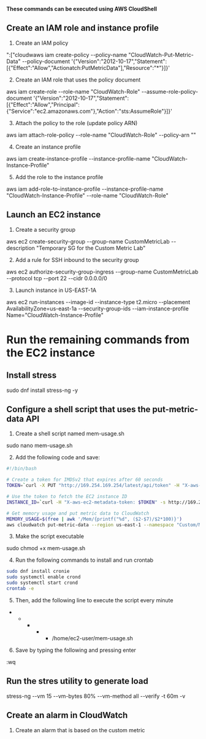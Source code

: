 **These commands can be executed using AWS CloudShell**

## Create an IAM role and instance profile

1. Create an IAM policy

":["cloudwaws iam create-policy --policy-name "CloudWatch-Put-Metric-Data" --policy-document '{"Version":"2012-10-17","Statement":[{"Effect":"Allow","Actionatch:PutMetricData"],"Resource":"*"}]}'

2. Create an IAM role that uses the policy document

aws iam create-role --role-name "CloudWatch-Role" --assume-role-policy-document '{"Version":"2012-10-17","Statement":[{"Effect":"Allow","Principal":{"Service":"ec2.amazonaws.com"},"Action":"sts:AssumeRole"}]}'

3. Attach the policy to the role (update policy ARN)

aws iam attach-role-policy --role-name "CloudWatch-Role" --policy-arn "<POLICY-ARN>"

4. Create an instance profile

aws iam create-instance-profile --instance-profile-name "CloudWatch-Instance-Profile"

5. Add the role to the instance profile

aws iam add-role-to-instance-profile --instance-profile-name "CloudWatch-Instance-Profile" --role-name "CloudWatch-Role"

## Launch an EC2 instance

1. Create a security group

aws ec2 create-security-group --group-name CustomMetricLab --description "Temporary SG for the Custom Metric Lab"

2. Add a rule for SSH inbound to the security group

aws ec2 authorize-security-group-ingress --group-name CustomMetricLab --protocol tcp --port 22 --cidr 0.0.0.0/0

3. Launch instance in US-EAST-1A

aws ec2 run-instances --image-id <LATEST-AMI-ID> --instance-type t2.micro --placement AvailabilityZone=us-east-1a --security-group-ids <SECURITY-GROUP-ID> --iam-instance-profile Name="CloudWatch-Instance-Profile"

# Run the remaining commands from the EC2 instance

## Install stress

sudo dnf install stress-ng -y

## Configure a shell script that uses the put-metric-data API

1. Create a shell script named mem-usage.sh

sudo nano mem-usage.sh

2. Add the following code and save:

```bash
#!/bin/bash

# Create a token for IMDSv2 that expires after 60 seconds
TOKEN=`curl -X PUT "http://169.254.169.254/latest/api/token" -H "X-aws-ec2-metadata-token-ttl-seconds: 60" -s`

# Use the token to fetch the EC2 instance ID
INSTANCE_ID=`curl -H "X-aws-ec2-metadata-token: $TOKEN" -s http://169.254.169.254/latest/meta-data/instance-id`

# Get memory usage and put metric data to CloudWatch
MEMORY_USAGE=$(free | awk '/Mem/{printf("%d", ($2-$7)/$2*100)}')
aws cloudwatch put-metric-data --region us-east-1 --namespace "Custom/Memory" --metric-name "MemUsage" --value "$MEMORY_USAGE" --unit "Percent" --dimensions "Name=InstanceId,Value=$INSTANCE_ID"
```

3. Make the script executable

sudo chmod +x mem-usage.sh

4. Run the following commands to install and run crontab

```bash
sudo dnf install cronie
sudo systemctl enable crond
sudo systemctl start crond
crontab -e
```

5. Then, add the following line to execute the script every minute

* * * * * /home/ec2-user/mem-usage.sh

6. Save by typing the following and pressing enter

:wq

## Run the stres utility to generate load

stress-ng --vm 15 --vm-bytes 80% --vm-method all --verify -t 60m -v

## Create an alarm in CloudWatch

1. Create an alarm that is based on the custom metric


